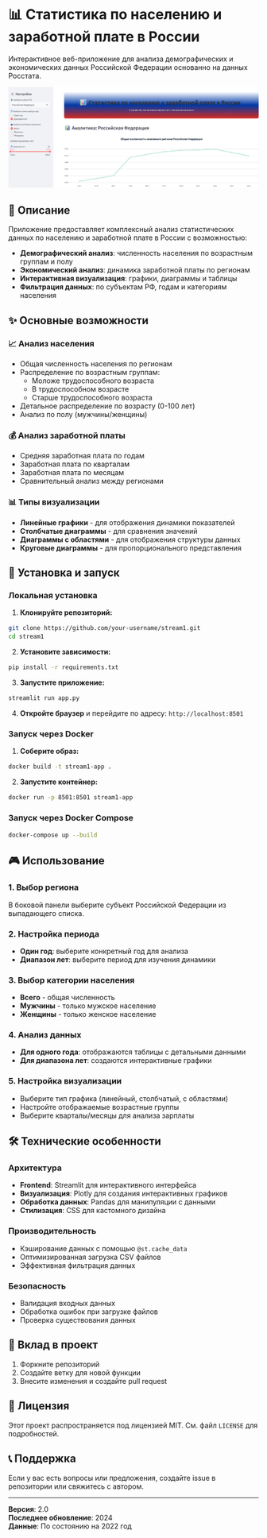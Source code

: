 # 📊 Статистика по населению и заработной плате в России

Интерактивное веб-приложение для анализа демографических и экономических данных Российской Федерации основанно на данных Росстата.

![Внешний вид приложения](./screenshot.png)

## 🎯 Описание

Приложение предоставляет комплексный анализ статистических данных по населению и заработной плате в России с возможностью:

- **Демографический анализ**: численность населения по возрастным группам и полу
- **Экономический анализ**: динамика заработной платы по регионам
- **Интерактивная визуализация**: графики, диаграммы и таблицы
- **Фильтрация данных**: по субъектам РФ, годам и категориям населения

## ✨ Основные возможности

### 📈 Анализ населения

- Общая численность населения по регионам
- Распределение по возрастным группам:
  - Моложе трудоспособного возраста
  - В трудоспособном возрасте
  - Старше трудоспособного возраста
- Детальное распределение по возрасту (0-100 лет)
- Анализ по полу (мужчины/женщины)

### 💰 Анализ заработной платы

- Средняя заработная плата по годам
- Заработная плата по кварталам
- Заработная плата по месяцам
- Сравнительный анализ между регионами

### 📊 Типы визуализации

- **Линейные графики** - для отображения динамики показателей
- **Столбчатые диаграммы** - для сравнения значений
- **Диаграммы с областями** - для отображения структуры данных
- **Круговые диаграммы** - для пропорционального представления

## 🚀 Установка и запуск

### Локальная установка

1. **Клонируйте репозиторий:**

```bash
git clone https://github.com/your-username/stream1.git
cd stream1
```

2. **Установите зависимости:**

```bash
pip install -r requirements.txt
```

3. **Запустите приложение:**

```bash
streamlit run app.py
```

4. **Откройте браузер** и перейдите по адресу: `http://localhost:8501`

### Запуск через Docker

1. **Соберите образ:**

```bash
docker build -t stream1-app .
```

2. **Запустите контейнер:**

```bash
docker run -p 8501:8501 stream1-app
```

### Запуск через Docker Compose

```bash
docker-compose up --build
```

## 🎮 Использование

### 1. Выбор региона

В боковой панели выберите субъект Российской Федерации из выпадающего списка.

### 2. Настройка периода

- **Один год**: выберите конкретный год для анализа
- **Диапазон лет**: выберите период для изучения динамики

### 3. Выбор категории населения

- **Всего** - общая численность
- **Мужчины** - только мужское население
- **Женщины** - только женское население

### 4. Анализ данных

- **Для одного года**: отображаются таблицы с детальными данными
- **Для диапазона лет**: создаются интерактивные графики

### 5. Настройка визуализации

- Выберите тип графика (линейный, столбчатый, с областями)
- Настройте отображаемые возрастные группы
- Выберите кварталы/месяцы для анализа зарплаты

## 🛠️ Технические особенности

### Архитектура

- **Frontend**: Streamlit для интерактивного интерфейса
- **Визуализация**: Plotly для создания интерактивных графиков
- **Обработка данных**: Pandas для манипуляции с данными
- **Стилизация**: CSS для кастомного дизайна

### Производительность

- Кэширование данных с помощью `@st.cache_data`
- Оптимизированная загрузка CSV файлов
- Эффективная фильтрация данных

### Безопасность

- Валидация входных данных
- Обработка ошибок при загрузке файлов
- Проверка существования данных

## 🤝 Вклад в проект

1. Форкните репозиторий
2. Создайте ветку для новой функции
3. Внесите изменения и создайте pull request

## 📝 Лицензия

Этот проект распространяется под лицензией MIT. См. файл `LICENSE` для подробностей.

## 📞 Поддержка

Если у вас есть вопросы или предложения, создайте issue в репозитории или свяжитесь с автором.

---

**Версия**: 2.0  
**Последнее обновление**: 2024  
**Данные**: По состоянию на 2022 год
